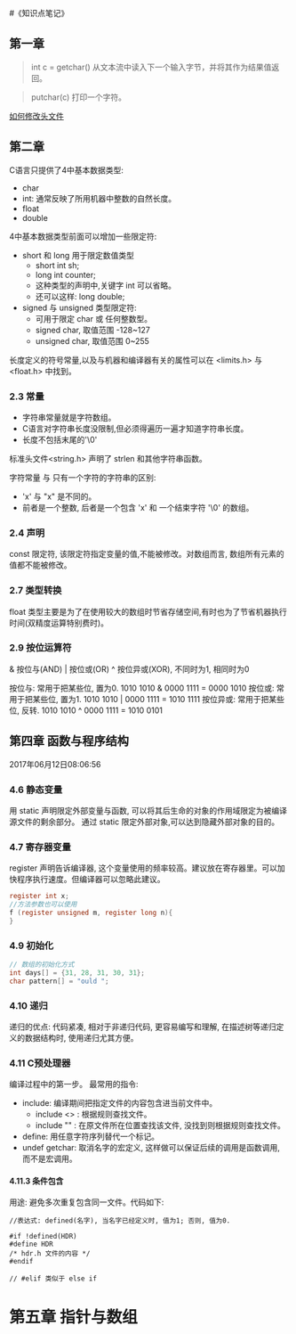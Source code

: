 #《知识点笔记》

## 第一章
>int c = getchar()
从文本流中读入下一个输入字节，并将其作为结果值返回。

>putchar(c) 
打印一个字符。

[如何修改头文件](https://www.oschina.net/question/179541_26961)

## 第二章
C语言只提供了4中基本数据类型:

- char
- int:  通常反映了所用机器中整数的自然长度。
- float
- double

4中基本数据类型前面可以增加一些限定符:

- short 和 long 用于限定数值类型
    - short int sh;
    - long int counter;
    - 这种类型的声明中,关键字 int 可以省略。
    - 还可以这样: long double;
- signed 与 unsigned 类型限定符:
    - 可用于限定 char 或 任何整数型。
    - signed char, 取值范围 -128~127
    - unsigned char, 取值范围 0~255

长度定义的符号常量,以及与机器和编译器有关的属性可以在 <limits.h> 与 <float.h> 中找到。

### 2.3 常量

- 字符串常量就是字符数组。
- C语言对字符串长度没限制,但必须得遍历一遍才知道字符串长度。
- 长度不包括末尾的'\0'

标准头文件<string.h> 声明了 strlen 和其他字符串函数。

字符常量 与 只有一个字符的字符串的区别:

- 'x' 与 "x" 是不同的。
- 前者是一个整数, 后者是一个包含 'x' 和 一个结束字符 '\0' 的数组。

### 2.4 声明
const 限定符, 该限定符指定变量的值,不能被修改。对数组而言, 数组所有元素的值都不能被修改。

### 2.7 类型转换
float 类型主要是为了在使用较大的数组时节省存储空间,有时也为了节省机器执行时间(双精度运算特别费时)。

### 2.9 按位运算符
&   按位与(AND)
|   按位或(OR)
^   按位异或(XOR), 不同时为1, 相同时为0

按位与:    常用于把某些位, 置为0. 1010 1010 & 0000 1111 = 0000 1010
按位或:    常用于把某些位, 置为1. 1010 1010 | 0000 1111 = 1010 1111
按位异或:   常用于把某些位, 反转.  1010 1010 ^ 0000 1111 = 1010 0101


## 第四章 函数与程序结构
2017年06月12日08:06:56

### 4.6 静态变量
用 static 声明限定外部变量与函数, 可以将其后生命的对象的作用域限定为被编译源文件的剩余部分。
通过 static 限定外部对象,可以达到隐藏外部对象的目的。

### 4.7 寄存器变量
register 声明告诉编译器, 这个变量使用的频率较高。建议放在寄存器里。可以加快程序执行速度。但编译器可以忽略此建议。
```c
register int x;
//方法参数也可以使用
f (register unsigned m, register long n){
}
```

### 4.9 初始化
```c
// 数组的初始化方式
int days[] = {31, 28, 31, 30, 31};
char pattern[] = "ould ";
```

### 4.10 递归
递归的优点: 代码紧凑, 相对于非递归代码, 更容易编写和理解, 在描述树等递归定义的数据结构时, 使用递归尤其方便。

### 4.11 C预处理器
编译过程中的第一步。
最常用的指令:
- include: 编译期间把指定文件的内容包含进当前文件中。
    - include <> : 根据规则查找文件。
    - include "" : 在原文件所在位置查找该文件, 没找到则根据规则查找文件。
- define: 用任意字符序列替代一个标记。
- undef getchar: 取消名字的宏定义, 这样做可以保证后续的调用是函数调用, 而不是宏调用。

#### 4.11.3 条件包含
用途: 避免多次重复包含同一文件。代码如下:
```
//表达式: defined(名字), 当名字已经定义时, 值为1; 否则, 值为0.

#if !defined(HDR)
#define HDR
/* hdr.h 文件的内容 */
#endif

// #elif 类似于 else if
```

# 第五章 指针与数组










